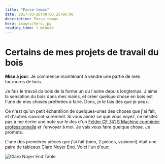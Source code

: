 ```yaml
---
title: "Passe-temps"
date: 2017-03-20T08:06:25+06:00
description: Passe-temps
hero: images/hero.jpg
reading_time: 1 minute
---
```


# Certains de mes projets de travail du bois

**Mise à jour**: Je commence maintenant à vendre une partie de mes tournures de bois.

Je fais le travail du bois de la forme un ou l'autre depuis longtemps. J'aime la sensation du bois dans mes mains, et créer quelque chose en bois est l'une de mes choses préférées à faire. Donc, je le fais dès que je peux.

Ce n'est qu'un petit échantillon de quelques-unes des choses que j'ai fait, et d'autres suivront sûrement. Si vous aimez ce que vous voyez, ne hésitez pas à me écrire une note sur le dos d'un [Felder CF 741 S Machine combinée professionnelle](http://www.felderusa.com/us-us/products/combination-machines/combination-machine-cf-741-s-professional.html) et l'envoyer à moi. Je vais vous faire quelque chose. Je promets.

L'une des premières pièces que j'ai fait (bien, 2 pièces, vraiment) était une paire de tableaux Claro Noyer End. Voici l'un d'eux:

![Claro Noyer End Table](/posts/hobbies/hero.jpg)
